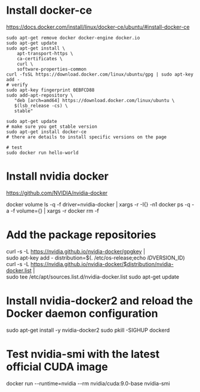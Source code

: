 # Install docker-ce

https://docs.docker.com/install/linux/docker-ce/ubuntu/#install-docker-ce

    sudo apt-get remove docker docker-engine docker.io
    sudo apt-get update
    sudo apt-get install \
        apt-transport-https \
        ca-certificates \
        curl \
        software-properties-common
    curl -fsSL https://download.docker.com/linux/ubuntu/gpg | sudo apt-key add -
    # verify
    sudo apt-key fingerprint 0EBFCD88
    sudo add-apt-repository \
       "deb [arch=amd64] https://download.docker.com/linux/ubuntu \
       $(lsb_release -cs) \
       stable"

    sudo apt-get update
    # make sure you get stable version
    sudo apt-get install docker-ce
    # there are details to install specific versions on the page

    # test
    sudo docker run hello-world

# Install nvidia docker

https://github.com/NVIDIA/nvidia-docker

docker volume ls -q -f driver=nvidia-docker | xargs -r -I{} -n1 docker ps -q -a -f volume={} | xargs -r docker rm -f

# Add the package repositories
curl -s -L https://nvidia.github.io/nvidia-docker/gpgkey | \
  sudo apt-key add -
distribution=$(. /etc/os-release;echo $ID$VERSION_ID)
curl -s -L https://nvidia.github.io/nvidia-docker/$distribution/nvidia-docker.list | \
  sudo tee /etc/apt/sources.list.d/nvidia-docker.list
sudo apt-get update

# Install nvidia-docker2 and reload the Docker daemon configuration
sudo apt-get install -y nvidia-docker2
sudo pkill -SIGHUP dockerd

# Test nvidia-smi with the latest official CUDA image
docker run --runtime=nvidia --rm nvidia/cuda:9.0-base nvidia-smi
